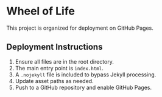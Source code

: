 # Wheel of Life
This project is organized for deployment on GitHub Pages.
## Deployment Instructions
1. Ensure all files are in the root directory.
2. The main entry point is `index.html`.
3. A `.nojekyll` file is included to bypass Jekyll processing.
4. Update asset paths as needed.
5. Push to a GitHub repository and enable GitHub Pages.
